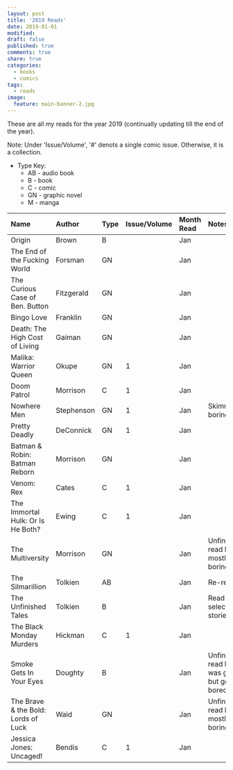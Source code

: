```yaml
---
layout: post
title: '2019 Reads'
date: 2019-01-01
modified:
draft: false
published: true
comments: true
share: true
categories:
  - books
  - comics
tags:
  - reads
image:
  feature: main-banner-2.jpg
---
```


These are all my reads for the year 2019 (continually updating till the end of the year).

Note: Under 'Issue/Volume', '#' denots a single comic issue. Otherwise, it is a collection.

* Type Key:
    * AB - audio book
    * B - book
    * C - comic
    * GN - graphic novel
    * M - manga

| Name                                | Author     | Type  | Issue/Volume | Month Read   | Notes                                         |
|:------------------------------------|:-----------|:------|:-------------|:-------------|:----------------------------------------------|
| Origin                              | Brown      | B     |              | Jan          |                                               |
| The End of the Fucking World        | Forsman    | GN    |              | Jan          |                                               |
| The Curious Case of Ben. Button     | Fitzgerald | GN    |              | Jan          |                                               |
| Bingo Love                          | Franklin   | GN    |              | Jan          |                                               |
| Death: The High Cost of Living      | Gaiman     | GN    |              | Jan          |                                               |
| Malika: Warrior Queen               | Okupe      | GN    | 1            | Jan          |                                               |
| Doom Patrol                         | Morrison   | C     | 1            | Jan          |                                               |
| Nowhere Men                         | Stephenson | GN    | 1            | Jan          | Skimmed, boring                               |
| Pretty Deadly                       | DeConnick  | GN    | 1            | Jan          |                                               |
| Batman & Robin: Batman Reborn       | Morrison   | GN    |              | Jan          |                                               |
| Venom: Rex                          | Cates      | C     | 1            | Jan          |                                               |
| The Immortal Hulk: Or Is He Both?   | Ewing      | C     | 1            | Jan          |                                               |
| The Multiversity                    | Morrison   | GN    |              | Jan          | Unfinished: read half, mostly boring          |
| The Silmarillion                    | Tolkien    | AB    |              | Jan          | Re-read                                       |
| The Unfinished Tales                | Tolkien    | B     |              | Jan          | Read selected stories                         |
| The Black Monday Murders            | Hickman    | C     | 1            | Jan          |                                               |
| Smoke Gets In Your Eyes             | Doughty    | B     |              | Jan          | Unfinished: read half, was good but got bored |
| The Brave & the Bold: Lords of Luck | Waid       | GN    |              | Jan          | Unfinished: read half, mostly boring          |
| Jessica Jones: Uncaged!             | Bendis     | C     | 1            | Jan          |                                               |

